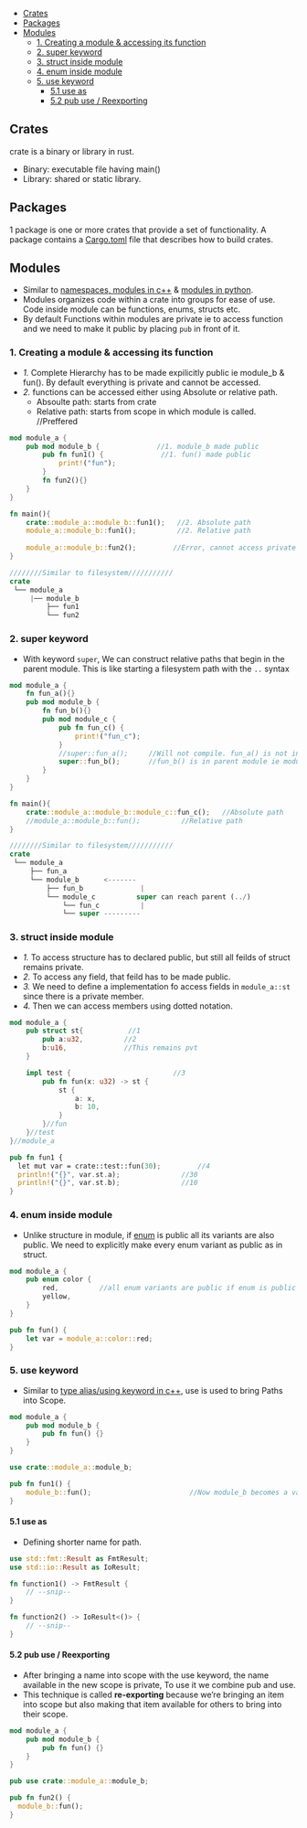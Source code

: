- [Crates](#crate)
- [Packages](#Packages)
- [Modules](#Modules)
  - [1. Creating a module & accessing its function](#create)
  - [2. super keyword](#super)
  - [3. struct inside module](#struct)
  - [4. enum inside module](#enum)
  - [5. use keyword](#use)
    - [5.1 use as](#use_as)
    - [5.2 pub use / Reexporting](#pub_use)

<a name=crates></a>
## Crates 
crate is a binary or library in rust.
  - Binary: executable file having main()
  - Library: shared or static library.

<a name=Packages></a>
## Packages
1 package is one or more crates that provide a set of functionality. A package contains a [Cargo.toml](../Cargo_BuildSystem) file that describes how to build crates.

<a name=Modules></a>
## Modules
- Similar to [namespaces, modules in c++](/Languages/Programming_Languages/c++) & [modules in python](/Languages/ScriptingLanguages/Python/).
- Modules organizes code within a crate into groups for ease of use. Code inside module can be functions, enums, structs etc.
- By default Functions within modules are private ie to access function and we need to make it public by placing `pub` in front of it.

<a name=create></a>
### 1. Creating a module & accessing its function
- _1._ Complete Hierarchy has to be made expilicitly public ie module_b & fun(). By default everything is private and cannot be accessed.
- _2._ functions can be accessed either using Absolute or relative path.
  - Absoulte path: starts from crate
  - Relative path: starts from scope in which module is called. //Preffered
```rs
mod module_a {
    pub mod module_b {              //1. module_b made public
        pub fn fun1() {              //1. fun() made public
            print!("fun");
        }
        fn fun2(){}
    }
}

fn main(){
    crate::module_a::module_b::fun1();   //2. Absolute path
    module_a::module_b::fun1();          //2. Relative path
    
    module_a::module_b::fun2();         //Error, cannot access private
}

////////Similar to filesystem///////////
crate
 └── module_a
     |── module_b
         ├── fun1
         └── fun2
```

<a name=super></a>
### 2. super keyword
- With keyword `super`, We can construct relative paths that begin in the parent module. This is like starting a filesystem path with the `..` syntax
```rs
mod module_a {
    fn fun_a(){}
    pub mod module_b {
        fn fun_b(){}
        pub mod module_c {
            pub fn fun_c() {
                print!("fun_c");
            }
            //super::fun_a();     //Will not compile. fun_a() is not in parent module ie module_b.
            super::fun_b();       //fun_b() is in parent module ie module_b its ok!
        }
    }
}

fn main(){
    crate::module_a::module_b::module_c::fun_c();   //Absolute path
    //module_a::module_b::fun();          //Relative path
}

////////Similar to filesystem///////////
crate
 └── module_a
     ├── fun_a
     └── module_b      <-------
         ├── fun_b              |
         └── module_c          super can reach parent (../)
             └── fun_c          |
             └── super ---------
```

<a name=struct></a>
### 3. struct inside module
- _1._ To access structure has to declared public, but still all feilds of struct remains private.
- _2._ To access any field, that feild has to be made public.
- _3._ We need to define a implementation fo access fields in `module_a::st` since there is a private member.
- _4._ Then we can access members using dotted notation.
```rs
mod module_a {
    pub struct st{           //1
        pub a:u32,          //2
        b:u16,              //This remains pvt
    }

    impl test {                         //3
        pub fn fun(x: u32) -> st {
            st {
                a: x,
                b: 10,
            }
        }//fun
    }//test
}//module_a

pub fn fun1 {
  let mut var = crate::test::fun(30);         //4
  println!("{}", var.st.a);               //30
  println!("{}", var.st.b);               //10
}
```

<a name=enum></a>
### 4. enum inside module
- Unlike structure in module, if [enum](/Languages/Programming_Languages/Rust) is public all its variants are also public. We need to explicitly make every enum variant as public as in struct.
```rs
mod module_a {
    pub enum color {
        red,          //all enum variants are public if enum is public
        yellow,
    }
}

pub fn fun() {
    let var = module_a::color::red;
}
```

<a name=use></a>
### 5. use keyword
- Similar to [type alias/using keyword in c++](/Languages/Programming_Languages/c++/C++11_14_17_20/c++11/), use is used to bring Paths into Scope.
```rs
mod module_a {
    pub mod module_b {
        pub fn fun() {}
    }
}

use crate::module_a::module_b;

pub fn fun1() {
    module_b::fun();                        //Now module_b becomes a valid Name(as defined in crate scope)
}
```

<a name=use_as></a>
#### 5.1 use as
- Defining shorter name for path.
```rs
use std::fmt::Result as FmtResult;
use std::io::Result as IoResult;

fn function1() -> FmtResult {
    // --snip--
}

fn function2() -> IoResult<()> {
    // --snip--
}
```

<a name=pub_use></a>
#### 5.2 pub use / Reexporting
- After bringing a name into scope with the use keyword, the name available in the new scope is private, To use it we combine pub and use. 
- This technique is called **re-exporting** because we’re bringing an item into scope but also making that item available for others to bring into their scope.
```rs
mod module_a {
    pub mod module_b {
        pub fn fun() {}
    }
}

pub use crate::module_a::module_b;

pub fn fun2() {
  module_b::fun();
}
```
